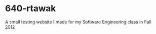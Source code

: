640-rtawak
==========

A small testing website I made for my Software Engineering class in Fall 2012
